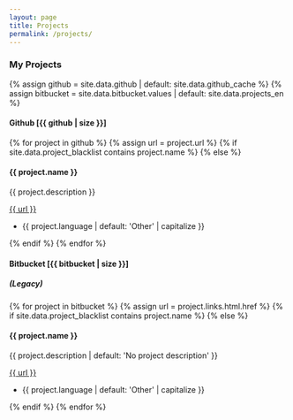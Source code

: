 ```yaml
---
layout: page
title: Projects
permalink: /projects/
---
```


### My Projects
{% assign github = site.data.github | default: site.data.github_cache %}
{% assign bitbucket = site.data.bitbucket.values | default: site.data.projects_en %}

#### Github [{{ github | size }}]

<div class="project-grid">
    {% for project in github %}
        {% assign url = project.url %}
        {% if site.data.project_blacklist contains project.name %}
        {% else %}
            <div class="project flex-column">
                <h4>{{ project.name }}</h4>
                <p>{{ project.description }}</p>
                <a href="{{ url }}">{{ url }}</a>
                <ul>
                    <li>{{ project.language | default: 'Other' | capitalize }}</li>
                </ul>
            </div>
            {% endif %}
    {% endfor %}
</div>

#### Bitbucket [{{ bitbucket | size }}]
##### (Legacy)

<div class="project-grid">
    {% for project in bitbucket %}
        {% assign url = project.links.html.href %}
        {% if site.data.project_blacklist contains project.name %}
        {% else %}
            <div class="project flex-column">
                <h4>{{ project.name }}</h4>
                <p>{{ project.description | default: 'No project description' }}</p>
                <a href="{{ url }}">{{ url }}</a>
                <ul>
                    <li>{{ project.language | default: 'Other' | capitalize }}</li>
                </ul>
            </div>
            {% endif %}
    {% endfor %}
</div>

